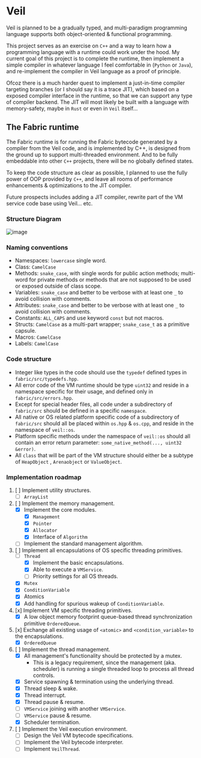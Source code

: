 # Veil

Veil is planned to be a gradually typed, and multi-paradigm programming language supports both object-oriented & functional programming.

This project serves as an exercise on ```C++``` and a way to learn how a programming language with a runtime could work under the hood.
My current goal of this project is to complete the runtime, then implement a simple compiler in whatever language I feel comfortable in
(```Python``` or ```Java```), and re-implement the compiler in Veil language as a proof of principle.

Ofcoz there is a much harder quest to implement a just-in-time compiler targeting branches (or I should say it is a trace JIT), which
based on a exposed compiler interface in the runtime, so that we can support any type of compiler backend. The JIT will most likely be
built with a language with memory-safety, maybe in ```Rust``` or even in ```Veil``` itself...

## The Fabric runtime

The Fabric runtime is for running the Fabric bytecode generated by a compiler from the Veil code, and is implemented
by C++, is designed from the ground up to support multi-threaded environment. And to be fully embeddable into other ```C++```
projects, there will be no globally defined states.

To keep the code structure as clear as possible, I planned to use the fully power of OOP provided by ```C++```, and leave all rooms of
performance enhancements & optimizations to the JIT compiler.

Future prospects includes adding a JIT compiler, rewrite part of the VM service code base using Veil... etc.

### Structure Diagram

![image](https://user-images.githubusercontent.com/47113671/218408370-62ccc500-b42c-4ad9-a5a5-44ebfab9e195.png)

### Naming conventions

- Namespaces: ```lowercase``` single word.
- Class: ```CamelCase```
- Methods: ```snake_case```, with single words for public action methods; multi-word for private methods or methods
           that are not supposed to be used or exposed outside of class scope.
- Variables: ```snake_case``` and better to be verbose with at least one ```_``` to avoid collision with comments.
- Attributes: ```snake_case``` and better to be verbose with at least one ```_``` to avoid collision with comments.
- Constants: ```ALL_CAPS``` and use keyword ```const``` but not macros.
- Structs: ```CamelCase``` as a multi-part wrapper; ```snake_case_t``` as a primitive capsule.
- Macros: ```CamelCase```
- Labels: ```CamelCase```

### Code structure

- Integer like types in the code should use the ```typedef``` defined types in ```fabric/src/typedefs.hpp```.
- All error code of the VM runtime should be type ```uint32``` and reside in a namespace specific for their usage, and
  defined only in ```fabric/src/errors.hpp```.
- Except for special header files, all code under a subdirectory of ```fabric/src``` should be defined in a
  specific ```namespace```.
- All native or OS related platform specific code of a subdirectory of ```fabric/src``` should all be placed
  within ```os.hpp``` & ```os.cpp```, and reside in the namespace of ```veil::os```.
- Platform specific methods under the namespace of ```veil::os``` should all contain an error return
  parameter: ```some_native_method(..., uint32 &error)```.
- All ```class``` that will be part of the VM structure should either be a subtype of ```HeapObject```
  , ```Arenaobject``` or ```ValueObject```.

### Implementation roadmap

1. [ ] Implement utility structures.
   - [ ] ```ArrayList```

2. [ ] Implement the memory management.
    - [x] Implement the core modules.
        - [x] ```Management```
        - [x] ```Pointer```
        - [x] ```Allocator```
        - [x] Interface of ```Algorithm```
    - [ ] Implement the standard management algorithm.

3. [ ] Implement all encapsulations of OS specific threading primitives.
    - [ ] ```Thread```
      - [x] Implement the basic encapsulations.
      - [x] Able to execute a ```VMService```.
      - [ ] Priority settings for all OS threads.
    - [x] ```Mutex```
    - [x] ```ConditionVariable```
    - [x] Atomics
    - [x] Add handling for spurious wakeup of ```ConditionVariable```.

4. [x] Implement VM specific threading primitives.
    - [x] A low object memory footprint queue-based thread synchronization primitive ```OrderedQueue```.

5. [x] Exchange all existing usage of ```<atomic>``` and ```<condition_variable>``` to the encapsulations.
    - [x] ```OrderedQueue```

6. [ ] Implement the thread management.
    - [x] All management's functionality should be protected by a mutex.
      - This is a legacy requirement, since the management (aka. scheduler) is running a single threaded loop to process
        all thread controls.
    - [x] Service spawning & termination using the underlying thread.
    - [x] Thread sleep & wake.
    - [x] Thread interrupt.
    - [x] Thread pause & resume.
    - [ ] ```VMService``` joining with another ```VMService```.
    - [ ] ```VMService``` pause & resume.
    - [x] Scheduler termination.

7. [ ] Implement the Veil execution environment.
    - [ ] Design the Veil VM bytecode specifications.
    - [ ] Implement the Veil bytecode interpreter.
    - [ ] Implement ```VeilThread```.
